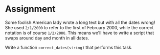 # Assignment

Some foolish American lady wrote a long text but with all the dates wrong!
She used `2/1/2000` to refer to the first of February 2000, while
the correct notation is of course `1/2/2000`. This means
we'll have to write a script that swaps around day and month
in all dates.

Write a function `correct_dates(string)` that performs this task.
